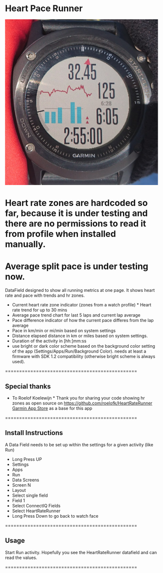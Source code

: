 # Heart Pace Runner

![HeartRateRunner Screenshot Bright](/doc/screen.jpg) 

# Heart rate zones are hardcoded so far, because it is under testing and there are no permissions to read it from profile when installed manually. 
# Average split pace is under testing now. 

DataField designed to show all running metrics at one page. 
It shows heart rate and pace with trends and hr zones. 

* Current heart rate zone indicator (zones from a watch profile)
* Heart rate trend for up to 30 mins
* Average pace trend chart for last 5 laps and current lap average
* Pace difference indicator of how the current pace differes from the lap average
* Pace in km/min or mi/min based on system settings
* Distance elapsed distance in km or miles based on system settings.
* Duration of the activity in [hh:]mm:ss
* use bright or dark color scheme based on the background color setting of the app (Settings/Apps/Run/Background Color).
  needs at least a firmware with SDK 1.2 compatibility (otherwise bright scheme is always used).

===============================================

## Special thanks
* To Roelof Koelewijn
* Thank you for sharing your code showing hr zones as open source on https://github.com/roelofk/HeartRateRunner [Garmin App Store](https://apps.garmin.com/nl-NL/apps/cb7742e6-1914-490f-b581-fa41ad863b72) as a base for this app

===============================================

## Install Instructions
A Data Field needs to be set up within the settings for a given activity (like Run)

* Long Press UP
* Settings
* Apps
* Run
* Data Screens
* Screen N
* Layout
* Select single field
* Field 1
* Select ConnectIQ Fields
* Select HeartRateRunner
* Long Press Down to go back to watch face

===============================================

## Usage
Start Run activity.
Hopefully you see the HeartRateRunner datafield and can read the values.

===============================================